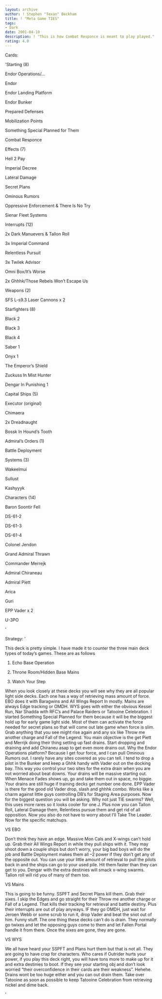 ```yaml
---
layout: archive
author: ! Stephen "Texan" Beckham
title: ! "Meta Game TIES"
tags:
- Dark
date: 2001-04-10
description: ! "This is how Combat Responce is meant to play played."
rating: 4.0
---
```

Cards: 

'Starting (8)

Endor Operations/&#8230;

Endor

Endor Landing Platform

Endor Bunker

Prepared Defenses

Mobilization Points

Something Special Planned for Them

Combat Responce


Effects (7)

Hell 2 Pay 

Imperial Decree

Lateral Damage

Secret Plans

Ominous Rumors

Oppressive Enforcement & There Is No Try

Sienar Fleet Systems


Interrupts (12)

2x Dark Manuevers & Tallon Roll

3x Imperial Command

Relentless Pursuit

3x Twilek Advisor

Omni Box/It&#8217;s Worse 

2x Ghhhk/Those Rebels Won&#8217;t Escape Us


Weapons (2)

SFS L-s9.3 Laser Cannons x 2


Starfighters (8)

Black 2

Black 3

Black 4

Saber 1

Onyx 1

The Emperor&#8217;s Shield

Zuckuss In Mist Hunter

Dengar In Punishing 1


Capital Ships (5)

Executor (original)

Chimaera

2x Dreadnaught

Bossk In Hound&#8217;s Tooth


Admiral&#8217;s Orders (1)

Battle Deployment


Systems (3)

Wakeelmui

Sullust

Kashyyyk


Characters (14)

Baron Soontir Fell

DS-61-2

DS-61-3

DS-61-4

Colonel Jendon

Grand Admiral Thrawn

Commander Merrejk

Admiral Chiraneau

Admiral Piett

Arica

Guri

EPP Vader x 2

U-3PO

'

Strategy: '

This deck is pretty simple.  I have made it to counter the three main deck types of today&#8217;s games.  These are as follows

1.	Echo Base Operation

2.	Throne Room/Hidden Base Mains

3.	Watch Your Step 


When you look closely at these decks you will see why they are all popular light side decks.  Each one has a way of retrieving mass amount of force.  EBO does it with Baragwins and All Wings Report In mostly.  Mains are always Edge tracking or OMDH.  WYS goes with either the obvious Kessel Run, Nar Shadda with RFC&#8217;s and Palace Raiders or Tatooine Celebration.  I started Something Special Planned for them because it will be the biggest hold up for early game light side.  Most of them can activate the force needed for secret plans so that will come out late game when force is slim.  Grab anything that you see might rise again and any six like Throw me another charge and Fall of the Legend.  You main objective is the get Piett and Merrijk doing their thing setting up fast drains.  Start dropping and draining and add Chiraneu asap to get even more drains out.  Why the Endor Operations platform?  Because I get four force, and I can pull Ominous Rumors out.  I rarely have any sites covered as you can tell.  I tend to drop a pilot in the Bunker and keep a Ghhk handy with Vader out on the docking bay.  This way you control your two sites for the extra drain when you are not worried about beat downs.  Your drains will be massive starting out.  When Menace Fades shows up, go and take them out in space, no biggie.  Your drains are still huge if training decks get number one done. EPP Vader is there for the good old Vader drop, slash and ghhhk combo.  Works like a charm against little guys controlling DB&#8217;s for Staging Area purposes.  Now for the biggest question you will be asking.  Why not just TIE swarms?  Well, this uses more rares so it looks cooler for one J.  Plus now you can Tallon Roll, Lateral Damage them, Relentless pursue them and get rid of all opposition.  Now you also do not have to worry about I&#8217;ll Take The Leader.  Now for the specific matchups.


VS EBO

Don&#8217;t think they have an edge.  Massive Mon Cals and X-wings can&#8217;t hold up.  Grab their All Wings Report in while they pull ships with it.  They may shoot down a couple ships but don&#8217;t worry, your big bad boys will do the job and Battle Deployment makes them all &#8211;2 power if they don&#8217;t get any of the opposite out.  You can use your little amount of retrieval to pull the pilots back in and the ships can go to your used pile.  Hit them faster than they can get to you.  Dengar with the extra destinies will smack x-wing swarms.  Tallon roll will rid you of many of them too.


VS Mains

This is going to be funny.  SSPFT and Secret Plans kill them.  Grab their sixes.  I skip the Edges and go straight for their Throw me another charge or Fall of a Legend.  That kills their tracking for retrieval and battle destiny.  Plus their interrupts are out of play anyways.  IF they go OMDH, just wait for Jeroen Webb or some scrub to run it, drop Vader and beat the snot out of him.  Funny stuff.  The one thing these decks can&#8217;t do is drain.  They normally go twixes and let the opposing guys come to them and let Fallen Portal handle it from there.  Once the sixes are gone, they are gone.


VS WYS

We all have heard your SSPFT and Plans hurt them but that is not all.  They are going to have crap for characters.  Who cares if Outrider hurts your power, if you play this deck right, you will have tons more to make up for it and extra destinies to boot.  If they see your starting obj and don&#8217;t look worried &#8220;their overconfidence in their cards are their weakness&#8221;.  Hehehe.  Drains wont be too huge either and you can out drain them.  Take over Tatooine as soon as possible to keep Tatooine Celebration from retrieving nickel and dime back.

'